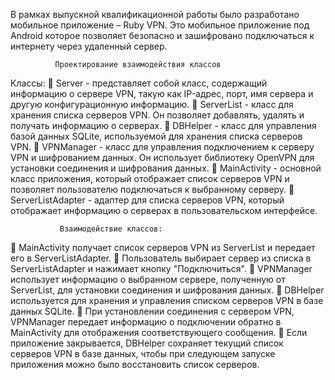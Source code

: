 В рамках выпускной квалификационной работы было разработано
мобильное приложение – Ruby VPN. Это мобильное приложение под
Android которое позволяет безопасно и зашифровано подключаться к
интернету через удаленный сервер.

              Проектирование взаимодействия классов
Классы:
 Server - представляет собой класс, содержащий информацию о
сервере VPN, такую как IP-адрес, порт, имя сервера и другую
конфигурационную информацию.
 ServerList - класс для хранения списка серверов VPN. Он
позволяет добавлять, удалять и получать информацию о серверах.
 DBHelper - класс для управления базой данных SQLite,
используемой для хранения списка серверов VPN.
 VPNManager - класс для управления подключением к серверу
VPN и шифрованием данных. Он использует библиотеку OpenVPN для
установки соединения и шифрования данных.
 MainActivity - основной класс приложения, который отображает
список серверов VPN и позволяет пользователю подключаться к
выбранному серверу.
 ServerListAdapter - адаптер для списка серверов VPN, который
отображает информацию о серверах в пользовательском интерфейсе.

               Взаимодействие классов:
 MainActivity получает список серверов VPN из ServerList и
передает его в ServerListAdapter.
 Пользователь выбирает сервер из списка в ServerListAdapter и
нажимает кнопку "Подключиться".
 VPNManager использует информацию о выбранном сервере,
полученную от ServerList, для установки соединения и шифрования
данных.
 DBHelper используется для хранения и управления списком
серверов VPN в базе данных SQLite.
 При установлении соединения с сервером VPN, VPNManager
передает информацию о подключении обратно в MainActivity для
отображения соответствующего сообщения.
 Если приложение закрывается, DBHelper сохраняет текущий
список серверов VPN в базе данных, чтобы при следующем запуске
приложения можно было восстановить список серверов.
